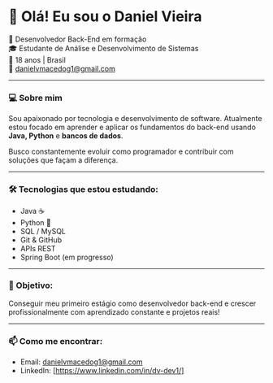 # 👋 Olá! Eu sou o Daniel Vieira

🎯 Desenvolvedor Back-End em formação  
🎓 Estudante de Análise e Desenvolvimento de Sistemas  
📍 18 anos | Brasil  
📧 danielvmacedog1@gmail.com  

---

### 💻 Sobre mim

Sou apaixonado por tecnologia e desenvolvimento de software. Atualmente estou focado em aprender e aplicar os fundamentos do back-end usando **Java, Python** e **bancos de dados**.

Busco constantemente evoluir como programador e contribuir com soluções que façam a diferença.

---

### 🛠️ Tecnologias que estou estudando:

- Java ☕  
- Python 🐍  
- SQL / MySQL  
- Git & GitHub  
- APIs REST  
- Spring Boot (em progresso)

---

### 📌 Objetivo:

Conseguir meu primeiro estágio como desenvolvedor back-end e crescer profissionalmente com aprendizado constante e projetos reais!

---

### 📫 Como me encontrar:
- Email: danielvmacedog1@gmail.com  
- LinkedIn: [https://www.linkedin.com/in/dv-dev1/]  
